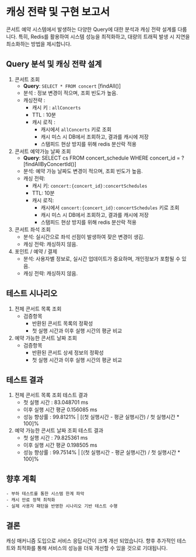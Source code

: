 # 캐싱 전략 및 구현 보고서

콘서트 예약 시스템에서 발생하는 다양한 Query에 대한 분석과 캐싱 전략 설계를 다룹니다.
특히, Redis를 활용하여 시스템 성능을 최적화하고, 대량의 트래픽 발생 시 지연을 최소화하는 방법을 제시합니다.

## Query 분석 및 캐싱 전략 설계
1. 콘서트 조회
    - **Query**: `SELECT * FROM concert` [findAll()]
    - 분석 : 정보 변경이 적으며, 조회 빈도가 높음.
    - 캐싱전략 :
        - 캐시 키 : `allConcerts`
        - TTL : 10분
        - 캐시 로직 :
            - 캐시에서 `allConcerts` 키로 조회
            - 캐시 미스 시 DB에서 조회하고, 결과를 캐시에 저장
            - 스탬피드 현상 방지를 위해 redis 분산락 적용
2. 콘서트 예약가능 날짜 조회
    - **Query**: SELECT cs FROM concert_schedule WHERE concert_id = ? [findAllByConcertId()]
    - 분석: 예약 가능 날짜도 변경이 적으며, 조회 빈도가 높음.
    - 캐싱 전략:
        - 캐시 키: `concert:{concert_id}:concertSchedules`
        - TTL: 10분
        - 캐시 로직:
            - 캐시에서 `concert:{concert_id}:concertSchedules` 키로 조회
            - 캐시 미스 시 DB에서 조회하고, 결과를 캐시에 저장
            - 스탬피드 현상 방지를 위해 redis 분산락 적용
3. 콘서트 좌석 조회
    - 분석: 실시간으로 좌석 선점이 발생하여 잦은 변경이 생김.
    - 캐싱 전략: 캐싱하지 않음.
4. 포인트 / 예약 / 결제
    - 분석: 사용자별 정보로, 실시간 업데이트가 중요하며, 개인정보가 포함될 수 있음.
    - 캐싱 전략: 캐싱하지 않음.
## 테스트 시나리오
1. 전체 콘서트 목록 조회
    - 검증항목
        - 반환된 콘서트 목록의 정확성
        - 첫 실행 시간과 이후 실행 시간의 평균 비교
2. 예약 가능한 콘서트 날짜 조회
    - 검증항목
        - 반환된 콘서트 상세 정보의 정확성
        - 첫 실행 시간과 이후 실행 시간의 평균 비교
## 테스트 결과
1. 전체 콘서트 목록 조회 테스트 결과
    - 첫 실행 시간 : 83.048701 ms
    - 이후 실행 시간 평균 0.156085 ms
    - 성능 향상률 : 99.8121% | [(첫 실행시간 - 평균 실행시간) / 첫 실행시간 * 100]%
2. 예약 가능한 콘서트 날짜 조회 테스트 결과
    - 첫 실행 시간 : 79.825361 ms
    - 이후 실행 시간 평균 0.198505 ms
    - 성능 향상률 : 99.7514% | [(첫 실행시간 - 평균 실행시간) / 첫 실행시간 * 100]%

## 향후 계획
    - 부하 테스트를 통한 시스템 한계 파악
    - 캐시 만료 정책 최적화
    - 실제 사용자 패턴을 반영한 시나리오 기반 테스트 수행

## 결론
캐싱 매커니즘 도입으로 서비스 응답시간이 크게 개선 되었습니다.
향후 추가적인 테스트와 최적화를 통해 서비스의 성능을 더욱 개선할 수 있을 것으로 기대됩니다.